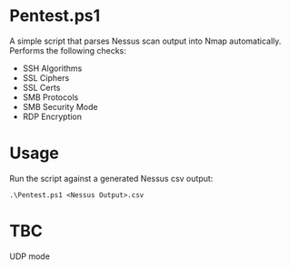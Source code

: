 # Pentest.ps1
A simple script that parses Nessus scan output into Nmap automatically. Performs the following checks:
- SSH Algorithms
- SSL Ciphers
- SSL Certs
- SMB Protocols
- SMB Security Mode
- RDP Encryption

# Usage
Run the script against a generated Nessus csv output:
```
.\Pentest.ps1 <Nessus Output>.csv
```

# TBC
UDP mode
